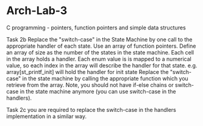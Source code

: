 # Arch-Lab-3
C programming - pointers, function pointers and simple data structures

Task 2b
Replace the "switch-case" in the State Machine by one call to the appropriate handler of each state. 
Use an array of function pointers.
Define an array of size as the number of the states in the state machine. Each cell in the array holds a handler. Each enum value is is mapped to a numerical value, so each index in the array will describe the handler for that state. e.g. array[st_printf_init] will hold the handler for init state
Replace the "switch-case" in the state machine by calling the appropriate function which you retrieve from the array. Note, you should not have if-else chains or switch-case in the state machine anymore (you can use switch-case in the handlers).

Task 2c
you are required to replace the switch-case in the handlers implementation in a similar way. 
